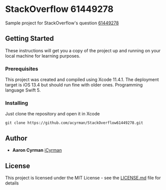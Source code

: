 # StackOverflow 61449278
Sample project for StackOverflow's question [61449278](https://stackoverflow.com/questions/61449278/cant-access-json-data-from-weather-api)

## Getting Started

These instructions will get you a copy of the project up and running on your local machine for learning purposes.

### Prerequisites

This project was created and compiled using Xcode 11.4.1. The deployment target is iOS 13.4 but should run fine with older ones. Programming language Swift 5.

### Installing

Just clone the repository and open it in Xcode

```
git clone https://github.com/acyrman/StackOverflow61449278.git
```

## Author

* **Aaron Cyrman** [iCyrman](https://www.icyrman.com/index_en.html)

## License

This project is licensed under the MIT License - see the [LICENSE.md](LICENSE.md) file for details
